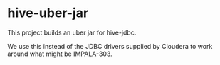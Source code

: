 # hive-uber-jar

This project builds an uber jar for hive-jdbc.

We use this instead of the JDBC drivers supplied by Cloudera to work around what might be IMPALA-303.

